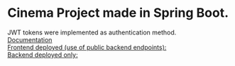 # Cinema Project made in Spring Boot.
JWT tokens were implemented as authentication method. </br>
[Documentation](https://github.com/xLevix/Cinema-Spring/blob/master/Dokumentacja%20Kino%20-%20Pawel%20Pauszek.pdf)
</br>
[Frontend deployed (use of public backend endpoints):](https://kino-react.herokuapp.com/)
</br>
[Backend deployed only:](https://kino-spring.herokuapp.com/)

